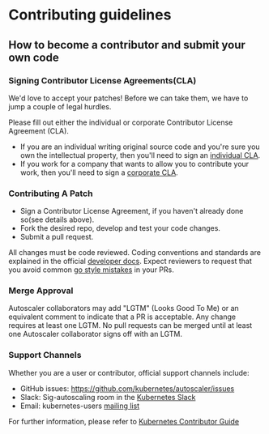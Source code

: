 # Contributing guidelines

## How to become a contributor and submit your own code

### Signing Contributor License Agreements(CLA)

We'd love to accept your patches! Before we can take them, we have to jump a couple of legal hurdles.
 
 Please fill out either the individual or corporate Contributor License Agreement
 (CLA).
 
   * If you are an individual writing original source code and you're sure you
     own the intellectual property, then you'll need to sign an
     [individual CLA](https://identity.linuxfoundation.org/node/285/node/285/individual-signup).
   * If you work for a company that wants to allow you to contribute your work,
     then you'll need to sign a
     [corporate CLA](https://identity.linuxfoundation.org/?destination=node/285/organization-signup).

### Contributing A Patch
 * Sign a Contributor License Agreement, if you haven't already done so(see details above).
 * Fork the desired repo, develop and test your code changes.
 * Submit a pull request.

All changes must be code reviewed. Coding conventions and standards are explained in the official 
[developer docs](https://github.com/kubernetes/community/tree/master/contributors/devel). Expect 
reviewers to request that you avoid common [go style mistakes](https://github.com/golang/go/wiki/CodeReviewComments)
in your PRs.

### Merge Approval

Autoscaler collaborators may add "LGTM" (Looks Good To Me) or an equivalent comment to indicate 
that a PR is acceptable. Any change requires at least one LGTM. No pull requests can be merged 
until at least one Autoscaler collaborator signs off with an LGTM.

### Support Channels

Whether you are a user or contributor, official support channels include:

 * GitHub issues: https://github.com/kubernetes/autoscaler/issues
 * Slack: Sig-autoscaling room in the [Kubernetes Slack](https://kubernetes.slack.com/?redir=%2Fmessages%2Fsig-autoscaling)
 * Email: kubernetes-users [mailing list](https://groups.google.com/forum/#!forum/kubernetes-sig-autoscaling)

For further information, please refer to [Kubernetes Contributor Guide](https://github.com/kubernetes/community/blob/master/contributors/guide/README.md)
